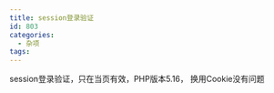 ```yaml
---
title: session登录验证
id: 803
categories:
  - 杂项
tags:
---
```


session登录验证，只在当页有效，PHP版本5.16， 换用Cookie没有问题